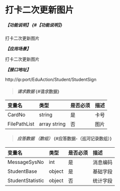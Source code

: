 # 打卡二次更新图片

##### _【功能说明】_ {#【功能说明】}

打卡二次更新图片

_**【应用场景】**_

打卡二次更新图片

_**【接口地址】**_

http://ip:port/EduAction/Student/StudentSign

> #### _请求数据_ {#请求数据}

| 变量名 | 类型 | 是否必须 | 描述 |
| :--- | :--- | :--- | :--- |
| CardNo| string| 是 | 卡号 |
| FilePathList|array string| 否 | 图片|



> #### _应答数据 （数组）_ {#应答数据-（巡河记录数组）}

| 变量名 | 类型 | 是否必须 | 描述 |
| :--- | :--- | :--- | :--- |
| MessageSysNo| int| 是 | 消息编码 |
| StudentBase | object | 是 | 基础字段 |
| StudentStatistic | object | 否 | 统计字段 |













